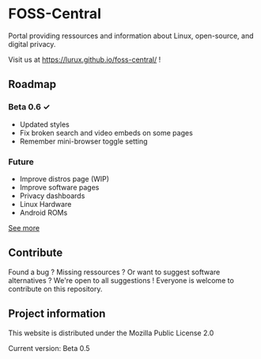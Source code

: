 # FOSS-Central

Portal providing ressources and information about Linux, open-source, and digital privacy.

Visit us at https://lurux.github.io/foss-central/ !

## Roadmap
### Beta 0.6 ✓

- Updated styles
- Fix broken search and video embeds on some pages
- Remember mini-browser toggle setting

### Future

- Improve distros page (WIP)
- Improve software pages
- Privacy dashboards
- Linux Hardware
- Android ROMs

[See more](/about/ROADMAP.md)

## Contribute

Found a bug ? Missing ressources ? Or want to suggest software alternatives ? We're open to all suggestions ! Everyone is welcome to contribute on this repository.

## Project information

This website is distributed under the Mozilla Public License 2.0

Current version: Beta 0.5
